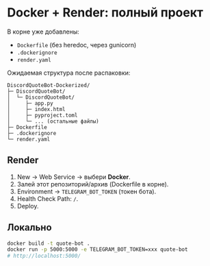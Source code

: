 # Docker + Render: полный проект

В корне уже добавлены:
- `Dockerfile` (без heredoc, через gunicorn)
- `.dockerignore`
- `render.yaml`

Ожидаемая структура после распаковки:
```
DiscordQuoteBot-Dockerized/
├─ DiscordQuoteBot/
│  └─ DiscordQuoteBot/
│     ├─ app.py
│     ├─ index.html
│     ├─ pyproject.toml
│     └─ ... (остальные файлы)
├─ Dockerfile
├─ .dockerignore
└─ render.yaml
```

## Render
1) New → Web Service → выбери **Docker**.
2) Залей этот репозиторий/архив (Dockerfile в корне).
3) Environment → `TELEGRAM_BOT_TOKEN` (токен бота).
4) Health Check Path: `/`.
5) Deploy.

## Локально
```bash
docker build -t quote-bot .
docker run -p 5000:5000 -e TELEGRAM_BOT_TOKEN=xxx quote-bot
# http://localhost:5000/
```
